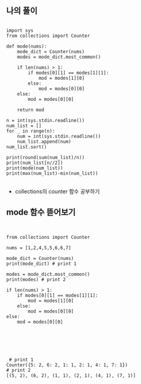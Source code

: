 ## 나의 풀이
<pre>
<code>
import sys
from collections import Counter

def mode(nums):
    mode_dict = Counter(nums)
    modes = mode_dict.most_common() 

    if len(nums) > 1:
        if modes[0][1] == modes[1][1]: 
            mod = modes[1][0]
        else:
            mod = modes[0][0]
    else:
        mod = modes[0][0] 

    return mod

n = int(sys.stdin.readline())
num_list = []
for _ in range(n):
    num = int(sys.stdin.readline())
    num_list.append(num)
num_list.sort()

print(round(sum(num_list)/n))
print(num_list[n//2])
print(mode(num_list))
print(max(num_list)-min(num_list))
</code>
</pre>
- collections의 counter 함수 공부하기

## mode 함수 뜯어보기
<pre>
<code>

from collections import Counter

nums = [1,2,4,5,5,6,6,7]

mode_dict = Counter(nums)
print(mode_dict) # print 1

modes = mode_dict.most_common()
print(modes) # print 2

if len(nums) > 1:
    if modes[0][1] == modes[1][1]:
        mod = modes[1][0]
    else:
        mod = modes[0][0]
else:
    mod = modes[0][0]



</code>
</pre>

<pre>
<code>
 # print 1
Counter({5: 2, 6: 2, 1: 1, 2: 1, 4: 1, 7: 1})
# print 2
[(5, 2), (6, 2), (1, 1), (2, 1), (4, 1), (7, 1)]
</code>
</pre>

